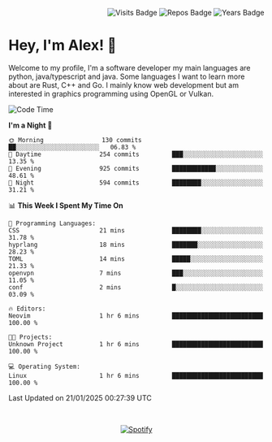 <p align="right">
  <img src="https://badges.pufler.dev/visits/Alextibtab/Alextibtab" alt="Visits Badge">
  <img src="https://badges.pufler.dev/repos/Alextibtab/" alt="Repos Badge">
  <img src="https://badges.pufler.dev/years/Alextibtab/" alt="Years Badge">
</p>

<h1 align="left">Hey, I'm Alex! 💽 </h1>

Welcome to my profile, I'm a software developer my main languages are python, java/typescript and java. Some languages I want to learn more about are Rust, C++ and Go. I mainly know web development but am interested in graphics programming using OpenGL or Vulkan.

<!--START_SECTION:waka-->
![Code Time](http://img.shields.io/badge/Code%20Time-111%20hrs%2023%20mins-blue)

**I'm a Night 🦉** 

```text
🌞 Morning                130 commits         ██░░░░░░░░░░░░░░░░░░░░░░░   06.83 % 
🌆 Daytime                254 commits         ███░░░░░░░░░░░░░░░░░░░░░░   13.35 % 
🌃 Evening                925 commits         ████████████░░░░░░░░░░░░░   48.61 % 
🌙 Night                  594 commits         ████████░░░░░░░░░░░░░░░░░   31.21 % 
```


📊 **This Week I Spent My Time On** 

```text
💬 Programming Languages: 
CSS                      21 mins             ████████░░░░░░░░░░░░░░░░░   31.78 % 
hyprlang                 18 mins             ███████░░░░░░░░░░░░░░░░░░   28.23 % 
TOML                     14 mins             █████░░░░░░░░░░░░░░░░░░░░   21.33 % 
openvpn                  7 mins              ███░░░░░░░░░░░░░░░░░░░░░░   11.05 % 
conf                     2 mins              █░░░░░░░░░░░░░░░░░░░░░░░░   03.09 % 

🔥 Editors: 
Neovim                   1 hr 6 mins         █████████████████████████   100.00 % 

🐱‍💻 Projects: 
Unknown Project          1 hr 6 mins         █████████████████████████   100.00 % 

💻 Operating System: 
Linux                    1 hr 6 mins         █████████████████████████   100.00 % 
```


 Last Updated on 21/01/2025 00:27:39 UTC
<!--END_SECTION:waka-->
&nbsp;<div align="center">
  [![Spotify](https://spotify-now-playing-wine-six.vercel.app/api/spotify?border_color=ffffff)](https://open.spotify.com/user/pmo1v2ejnt42kgp5jar5drtag)
</div>

